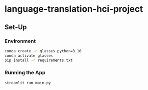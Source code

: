 # language-translation-hci-project

## Set-Up

### Environment
```bash
conda create -n glasses python=3.10
conda activate glasses
pip install -r requirements.txt
```

### Running the App
```bash
streamlit run main.py
```
